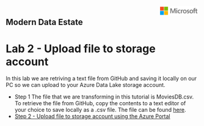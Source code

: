 <img style="float: right;" src="../../graphics/solutions-microsoft-logo-small.png">

## Modern Data Estate
# Lab 2 - Upload file to storage account

In this lab we are retriving a text file from GitHub and saving it locally on our PC so we can upload to your Azure Data Lake storage account.

- Step 1 The file that we are transforming in this tutorial is MoviesDB.csv. To retrieve the file from GitHub, copy the contents to a text editor of your choice to save locally as a .csv file. 
  The file can be found [here](https://raw.githubusercontent.com/djpmsft/adf-ready-demo/master/moviesDB.csv).
- [Step 2 - Upload file to storage account using the Azure Portal](https://docs.microsoft.com/en-us/azure/storage/blobs/storage-quickstart-blobs-portal)

